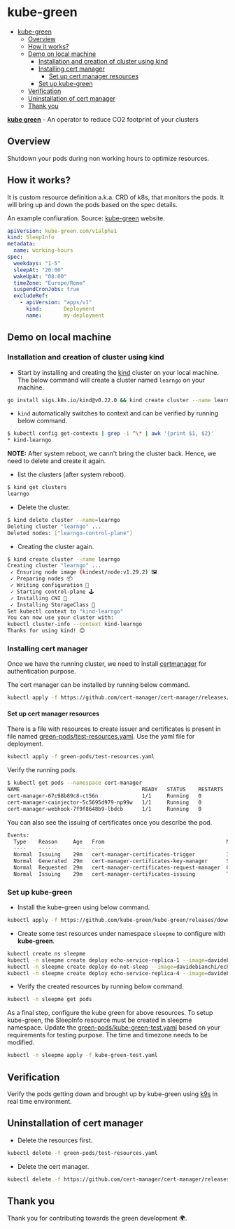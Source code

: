 # kube-green

- [kube-green](#kube-green)
  - [Overview](#overview)
  - [How it works?](#how-it-works)
  - [Demo on local machine](#demo-on-local-machine)
    - [Installation and creation of cluster using kind](#installation-and-creation-of-cluster-using-kind)
    - [Installing cert manager](#installing-cert-manager)
      - [Set up cert manager resources](#set-up-cert-manager-resources)
    - [Set up kube-green](#set-up-kube-green)
  - [Verification](#verification)
  - [Uninstallation of cert manager](#uninstallation-of-cert-manager)
  - [Thank you](#thank-you)

[**kube green**](https://kube-green.dev/) - An operator to reduce CO2 footprint of your clusters

## Overview

Shutdown your pods during non working hours to optimize resources.

## How it works?

It is custom resource definition a.k.a. CRD of k8s, that monitors the pods. It will bring up and down the pods based on the spec details.

An example confiuration. Source: [kube-green](https://kube-green.dev/docs/lifecycle/) website.

```yaml
apiVersion: kube-green.com/v1alpha1
kind: SleepInfo
metadata:
  name: working-hours
spec:
  weekdays: "1-5"
  sleepAt: "20:00"
  wakeUpAt: "08:00"
  timeZone: "Europe/Rome"
  suspendCronJobs: true
  excludeRef:
    - apiVersion: "apps/v1"
      kind:       Deployment
      name:       my-deployment
```

## Demo on local machine

### Installation and creation of cluster using kind

- Start by installing and creating the [kind](https://kind.sigs.k8s.io/) cluster on your local machine. The below command will create a cluster named `learngo` on your machine.

```bash
go install sigs.k8s.io/kind@v0.22.0 && kind create cluster --name learngo
```

- `kind` automatically switches to context and can be verified by running below command.

```bash
$ kubectl config get-contexts | grep -i ^\* | awk '{print $1, $2}'
* kind-learngo
```

**NOTE:** After system reboot, we cann't bring the cluster back. Hence, we need to delete and create it again.

- list the clusters (after system reboot).

```bash
$ kind get clusters
learngo
```

- Delete the cluster.

```bash
$ kind delete cluster --name=learngo
Deleting cluster "learngo" ...
Deleted nodes: ["learngo-control-plane"]
```

- Creating the cluster again.

```bash
$ kind create cluster --name learngo
Creating cluster "learngo" ...
 ✓ Ensuring node image (kindest/node:v1.29.2) 🖼
 ✓ Preparing nodes 📦
 ✓ Writing configuration 📜
 ✓ Starting control-plane 🕹️
 ✓ Installing CNI 🔌
 ✓ Installing StorageClass 💾
Set kubectl context to "kind-learngo"
You can now use your cluster with:
kubectl cluster-info --context kind-learngo
Thanks for using kind! 😊
```

### Installing cert manager

Once we have the running cluster, we need to install [certmanager](https://cert-manager.io/docs/installation/kubectl/) for authentication purpose.

The cert manager can be installed by running below command.

```bash
kubectl apply -f https://github.com/cert-manager/cert-manager/releases/download/v1.14.4/cert-manager.yaml
```

#### Set up cert manager resources

There is a file with resources to create issuer and certificates is present in file named [green-pods/test-resources.yaml](./green-pods/test-resources.yaml). Use the yaml file for deployment.

```bash
kubectl apply -f green-pods/test-resources.yaml
```

Verify the running pods.

```bash
$ kubectl get pods --namespace cert-manager
NAME                                       READY   STATUS    RESTARTS   AGE
cert-manager-67c98b89c8-ct56n              1/1     Running   0          40s
cert-manager-cainjector-5c5695d979-np99w   1/1     Running   0          40s
cert-manager-webhook-7f9f8648b9-lbdcb      1/1     Running   0          40s
```

You can also see the issuing of certificates once you describe the pod.

```bash
Events:
  Type    Reason     Age   From                                       Message
  ----    ------     ----  ----                                       -------
  Normal  Issuing    29m   cert-manager-certificates-trigger          Issuing certificate as Secret does not exist
  Normal  Generated  29m   cert-manager-certificates-key-manager      Stored new private key in temporary Secret resource "selfsigned-cert-x7vcx"
  Normal  Requested  29m   cert-manager-certificates-request-manager  Created new CertificateRequest resource "selfsigned-cert-1"
  Normal  Issuing    29m   cert-manager-certificates-issuing          The certificate has been successfully issued
```

### Set up kube-green

- Install the kube-green using below command.

```bash
kubectl apply -f https://github.com/kube-green/kube-green/releases/download/v0.5.2/kube-green.yaml
```

- Create some test resources under namespace `sleepme` to configure with **kube-green**.

```bash
kubectl create ns sleepme
kubectl -n sleepme create deploy echo-service-replica-1 --image=davidebianchi/echo-service
kubectl -n sleepme create deploy do-not-sleep --image=davidebianchi/echo-service
kubectl -n sleepme create deploy echo-service-replica-4 --image=davidebianchi/echo-service --replicas 4
```

- Verify the created resources by running below command.

```bash
kubectl -n sleepme get pods
```

As a final step, configure the kube green for above resources. To setup kube-green, the SleepInfo resource must be created in sleepme namespace. Update the [green-pods/kube-green-test.yaml](./green-pods/kube-green-test.yaml) based on your requirements for testing purpose. The time and timezone needs to be modified.

```bash
kubectl -n sleepme apply -f kube-green-test.yaml
```

## Verification

Verify the pods getting down and brought up by kube-green using [k9s](https://k9scli.io/) in real time environment.

## Uninstallation of cert manager

- Delete the resources first.

```bash
kubectl delete -f green-pods/test-resources.yaml
```

- Delete the cert manager.

```bash
kubectl delete -f https://github.com/cert-manager/cert-manager/releases/download/v1.14.4/cert-manager.yaml
```

## Thank you

Thank you for contributing towards the green development 🌍.
